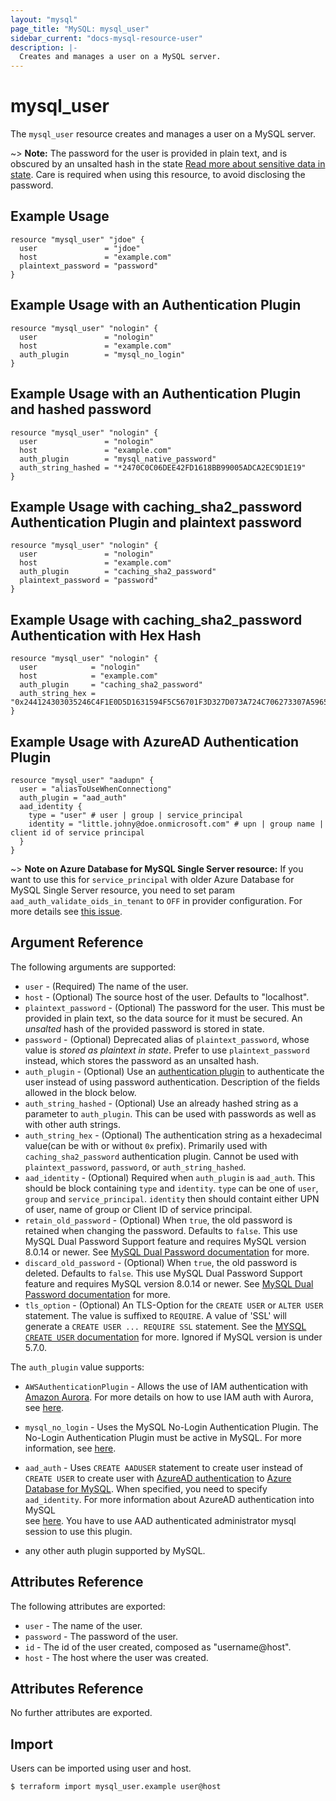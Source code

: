 ```yaml
---
layout: "mysql"
page_title: "MySQL: mysql_user"
sidebar_current: "docs-mysql-resource-user"
description: |-
  Creates and manages a user on a MySQL server.
---
```


# mysql\_user

The ``mysql_user`` resource creates and manages a user on a MySQL
server.

~> **Note:** The password for the user is provided in plain text, and is
obscured by an unsalted hash in the state
[Read more about sensitive data in state](https://www.terraform.io/language/state/sensitive-data).
Care is required when using this resource, to avoid disclosing the password.

## Example Usage

```hcl
resource "mysql_user" "jdoe" {
  user               = "jdoe"
  host               = "example.com"
  plaintext_password = "password"
}
```

## Example Usage with an Authentication Plugin

```hcl
resource "mysql_user" "nologin" {
  user               = "nologin"
  host               = "example.com"
  auth_plugin        = "mysql_no_login"
}
```

## Example Usage with an Authentication Plugin and hashed password

```hcl
resource "mysql_user" "nologin" {
  user               = "nologin"
  host               = "example.com"
  auth_plugin        = "mysql_native_password"
  auth_string_hashed = "*2470C0C06DEE42FD1618BB99005ADCA2EC9D1E19"
}
```

## Example Usage with caching_sha2_password Authentication Plugin and plaintext password
```hcl
resource "mysql_user" "nologin" {
  user               = "nologin"
  host               = "example.com"
  auth_plugin        = "caching_sha2_password"
  plaintext_password = "password"
}
```
## Example Usage with caching_sha2_password Authentication with Hex Hash

```hcl
resource "mysql_user" "nologin" {
  user            = "nologin"
  host            = "example.com"
  auth_plugin     = "caching_sha2_password"
  auth_string_hex = "0x244124303035246C4F1E0D5D1631594F5C56701F3D327D073A724C706273307A5965516C7756"
}
```

## Example Usage with AzureAD Authentication Plugin

```hcl
resource "mysql_user" "aadupn" {
  user = "aliasToUseWhenConnectiong"
  auth_plugin = "aad_auth"
  aad_identity {
    type = "user" # user | group | service_principal
    identity = "little.johny@doe.onmicrosoft.com" # upn | group name | client id of service principal
  }
}
```

~> **Note on Azure Database for MySQL Single Server resource:** If you want to use this for `service_principal` with older Azure Database for MySQL Single Server resource, you need to set param `aad_auth_validate_oids_in_tenant` to `OFF` in provider configuration. For more details see [this issue](https://github.com/petoju/terraform-provider-mysql/issues/79).

## Argument Reference

The following arguments are supported:

* `user` - (Required) The name of the user.
* `host` - (Optional) The source host of the user. Defaults to "localhost".
* `plaintext_password` - (Optional) The password for the user. This must be provided in plain text, so the data source for it must be secured. An _unsalted_ hash of the provided password is stored in state.
* `password` - (Optional) Deprecated alias of `plaintext_password`, whose value is _stored as plaintext in state_. Prefer to use `plaintext_password` instead, which stores the password as an unsalted hash.
* `auth_plugin` - (Optional) Use an [authentication plugin][ref-auth-plugins] to authenticate the user instead of using password authentication.  Description of the fields allowed in the block below.
* `auth_string_hashed` - (Optional) Use an already hashed string as a parameter to `auth_plugin`. This can be used with passwords as well as with other auth strings.
* `auth_string_hex` - (Optional) The authentication string as a hexadecimal value(can be with or without `0x` prefix). Primarily used with `caching_sha2_password` authentication plugin. Cannot be used with `plaintext_password`, `password`, or `auth_string_hashed`.
* `aad_identity` - (Optional) Required when `auth_plugin` is `aad_auth`. This should be block containing `type` and `identity`. `type` can be one of `user`, `group` and `service_principal`. `identity` then should containt either UPN of user, name of group or Client ID of service principal.
* `retain_old_password` - (Optional) When `true`, the old password is retained when changing the password. Defaults to `false`. This use MySQL Dual Password Support feature and requires MySQL version 8.0.14 or newer. See [MySQL Dual Password documentation](https://dev.mysql.com/doc/refman/8.0/en/password-management.html#dual-passwords) for more.
* `discard_old_password` - (Optional) When `true`, the old password is deleted. Defaults to `false`. This use MySQL Dual Password Support feature and requires MySQL version 8.0.14 or newer. See [MySQL Dual Password documentation](https://dev.mysql.com/doc/refman/8.0/en/password-management.html#dual-passwords) for more.
* `tls_option` - (Optional) An TLS-Option for the `CREATE USER` or `ALTER USER` statement. The value is suffixed to `REQUIRE`. A value of 'SSL' will generate a `CREATE USER ... REQUIRE SSL` statement. See the [MYSQL `CREATE USER` documentation](https://dev.mysql.com/doc/refman/5.7/en/create-user.html) for more. Ignored if MySQL version is under 5.7.0.

[ref-auth-plugins]: https://dev.mysql.com/doc/refman/5.7/en/authentication-plugins.html

The `auth_plugin` value supports:

* `AWSAuthenticationPlugin` - Allows the use of IAM authentication with [Amazon
  Aurora][ref-amazon-aurora]. For more details on how to use IAM auth with
  Aurora, see [here][ref-aurora-using-iam].

[ref-amazon-aurora]: https://aws.amazon.com/rds/aurora/
[ref-aurora-using-iam]: https://docs.aws.amazon.com/AmazonRDS/latest/UserGuide/UsingWithRDS.IAMDBAuth.html#UsingWithRDS.IAMDBAuth.Creating

* `mysql_no_login` - Uses the MySQL No-Login Authentication Plugin. The
  No-Login Authentication Plugin must be active in MySQL. For more information,
  see [here][ref-mysql-no-login].

[ref-mysql-no-login]: https://dev.mysql.com/doc/refman/5.7/en/no-login-pluggable-authentication.html

* `aad_auth` - Uses `CREATE AADUSER` statement to create user instead of `CREATE USER` to create user
   with [AzureAD authentication][ref-azure-aadauth] to [Azure Database for MySQL][ref-azure-mysql].
   When specified, you need to specify `aad_identity`. For more information about AzureAD authentication into MySQL  
   see [here][ref-azure-aadauth]. You have to use AAD authenticated administrator mysql session to use this plugin.

[ref-azure-aadauth]: https://learn.microsoft.com/en-us/azure/mysql/flexible-server/how-to-azure-ad
[ref-azure-mysql]: https://learn.microsoft.com/en-us/azure/mysql/

* any other auth plugin supported by MySQL.
## Attributes Reference

The following attributes are exported:

* `user` - The name of the user.
* `password` - The password of the user.
* `id` - The id of the user created, composed as "username@host".
* `host` - The host where the user was created.

## Attributes Reference

No further attributes are exported.

## Import

Users can be imported using user and host.

```
$ terraform import mysql_user.example user@host
```
